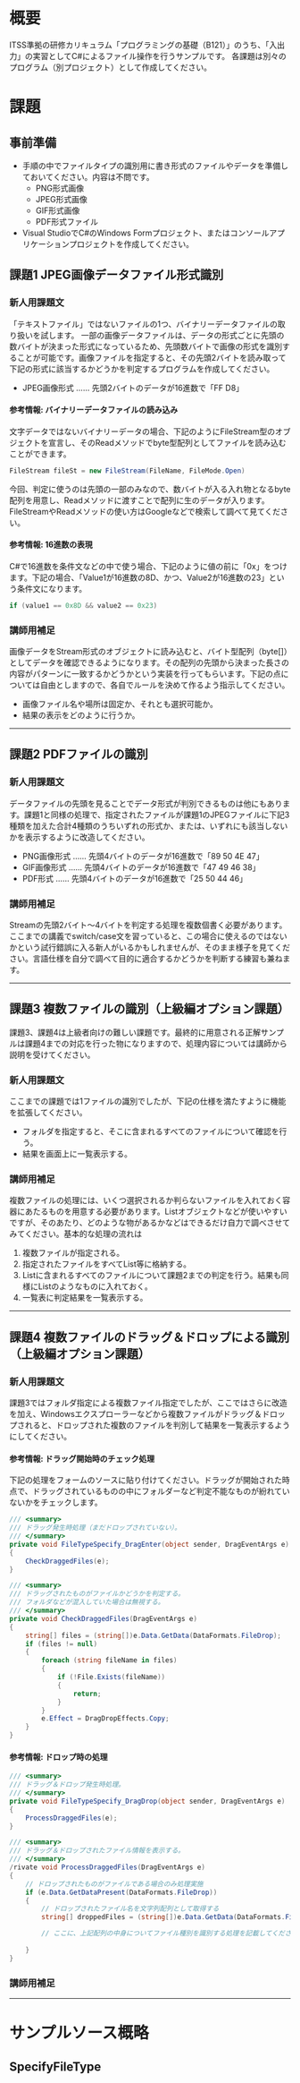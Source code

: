 # 概要
ITSS準拠の研修カリキュラム「プログラミングの基礎（B121）」のうち、「入出力」の実習としてC#によるファイル操作を行うサンプルです。
各課題は別々のプログラム（別プロジェクト）として作成してください。

# 課題

## 事前準備
- 手順の中でファイルタイプの識別用に書き形式のファイルやデータを準備しておいてください。内容は不問です。
  - PNG形式画像
  - JPEG形式画像
  - GIF形式画像
  - PDF形式ファイル
- Visual StudioでC#のWindows Formプロジェクト、またはコンソールアプリケーションプロジェクトを作成してください。



## 課題1 JPEG画像データファイル形式識別

### 新人用課題文
「テキストファイル」ではないファイルの1つ、バイナリーデータファイルの取り扱いを試します。
一部の画像データファイルは、データの形式ごとに先頭の数バイトが決まった形式になっているため、先頭数バイトで画像の形式を識別することが可能です。画像ファイルを指定すると、その先頭2バイトを読み取って下記の形式に該当するかどうかを判定するプログラムを作成してください。

- JPEG画像形式 …… 先頭2バイトのデータが16進数で「FF D8」

#### 参考情報: バイナリーデータファイルの読み込み
文字データではないバイナリーデータの場合、下記のようにFileStream型のオブジェクトを宣言し、そのReadメソッドでbyte型配列としてファイルを読み込むことができます。

```cs
FileStream fileSt = new FileStream(FileName, FileMode.Open)
```

今回、判定に使うのは先頭の一部のみなので、数バイトが入る入れ物となるbyte配列を用意し、Readメソッドに渡すことで配列に生のデータが入ります。FileStreamやReadメソッドの使い方はGoogleなどで検索して調べて見てください。

#### 参考情報: 16進数の表現
C#で16進数を条件文などの中で使う場合、下記のように値の前に「0x」をつけます。下記の場合、「Value1が16進数の8D、かつ、Value2が16進数の23」という条件文になります。

```cs
if (value1 == 0x8D && value2 == 0x23)
```

### 講師用補足
画像データをStream形式のオブジェクトに読み込むと、バイト型配列（byte[]）としてデータを確認できるようになります。その配列の先頭から決まった長さの内容がパターンに一致するかどうかという実装を行ってもらいます。下記の点については自由としますので、各自でルールを決めて作るよう指示してください。

- 画像ファイル名や場所は固定か、それとも選択可能か。
- 結果の表示をどのように行うか。



---

## 課題2 PDFファイルの識別

### 新人用課題文
データファイルの先頭を見ることでデータ形式が判別できるものは他にもあります。課題1と同様の処理で、指定されたファイルが課題1のJPEGファイルに下記3種類を加えた合計4種類のうちいずれの形式か、または、いずれにも該当しないかを表示するように改造してください。

- PNG画像形式 …… 先頭4バイトのデータが16進数で「89 50 4E 47」
- GIF画像形式 …… 先頭4バイトのデータが16進数で「47 49 46 38」
- PDF形式 …… 先頭4バイトのデータが16進数で「25 50 44 46」

### 講師用補足
Streamの先頭2バイト～4バイトを判定する処理を複数個書く必要があります。ここまでの講義でswitch/case文を習っていると、この場合に使えるのではないかという試行錯誤に入る新人がいるかもしれませんが、そのまま様子を見てください。言語仕様を自分で調べて目的に適合するかどうかを判断する練習も兼ねます。



---

## 課題3 複数ファイルの識別（上級編オプション課題）
課題3、課題4は上級者向けの難しい課題です。最終的に用意される正解サンプルは課題4までの対応を行った物になりますので、処理内容については講師から説明を受けてください。

### 新人用課題文
ここまでの課題では1ファイルの識別でしたが、下記の仕様を満たすように機能を拡張してください。

- フォルダを指定すると、そこに含まれるすべてのファイルについて確認を行う。
- 結果を画面上に一覧表示する。

### 講師用補足
複数ファイルの処理には、いくつ選択されるか判らないファイルを入れておく容器にあたるものを用意する必要があります。Listオブジェクトなどが使いやすいですが、そのあたり、どのような物があるかなどはできるだけ自力で調べさせてみてください。基本的な処理の流れは

1. 複数ファイルが指定される。
1. 指定されたファイルをすべてList等に格納する。
1. Listに含まれるすべてのファイルについて課題2までの判定を行う。結果も同様にListのようなものに入れておく。
1. 一覧表に判定結果を一覧表示する。



---

## 課題4 複数ファイルのドラッグ＆ドロップによる識別（上級編オプション課題）

### 新人用課題文
課題3ではフォルダ指定による複数ファイル指定でしたが、ここではさらに改造を加え、Windowsエクスプローラーなどから複数ファイルがドラッグ＆ドロップされると、ドロップされた複数のファイルを判別して結果を一覧表示するようにしてください。

#### 参考情報: ドラッグ開始時のチェック処理
下記の処理をフォームのソースに貼り付けてください。ドラッグが開始された時点で、ドラッグされているものの中にフォルダーなど判定不能なものが紛れていないかをチェックします。

```cs
/// <summary>
/// ドラッグ発生時処理（まだドロップされていない）。
/// </summary>
private void FileTypeSpecify_DragEnter(object sender, DragEventArgs e)
{
    CheckDraggedFiles(e);
}

/// <summary>
/// ドラッグされたものがファイルかどうかを判定する。
/// フォルダなどが混入していた場合は無視する。
/// </summary>
private void CheckDraggedFiles(DragEventArgs e)
{
    string[] files = (string[])e.Data.GetData(DataFormats.FileDrop);
    if (files != null)
    {
        foreach (string fileName in files)
        {
            if (!File.Exists(fileName))
            {
                return;
            }
        }
        e.Effect = DragDropEffects.Copy;
    }
}
```

#### 参考情報: ドロップ時の処理

```cs
/// <summary>
/// ドラッグ＆ドロップ発生時処理。
/// </summary>
private void FileTypeSpecify_DragDrop(object sender, DragEventArgs e)
{
    ProcessDraggedFiles(e);
}

/// <summary>
/// ドラッグ＆ドロップされたファイル情報を表示する。
/// </summary>
/rivate void ProcessDraggedFiles(DragEventArgs e)
{
    // ドロップされたものがファイルである場合のみ処理実施
    if (e.Data.GetDataPresent(DataFormats.FileDrop))
    {
        // ドロップされたファイル名を文字列配列として取得する
        string[] droppedFiles = (string[])e.Data.GetData(DataFormats.FileDrop);

        // ここに、上記配列の中身についてファイル種別を識別する処理を記載してください
        
    }
}
```

### 講師用補足




---

# サンプルソース概略

## SpecifyFileType

